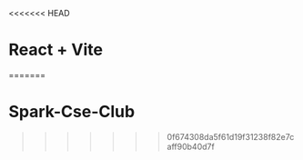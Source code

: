 <<<<<<< HEAD
# React + Vite
=======
# Spark-Cse-Club
>>>>>>> 0f674308da5f61d19f31238f82e7caff90b40d7f
